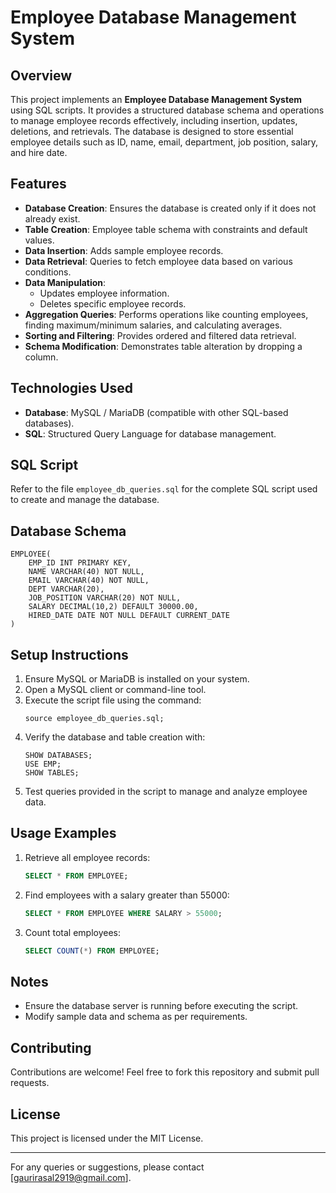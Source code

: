 # Employee Database Management System

## Overview
This project implements an **Employee Database Management System** using SQL scripts. It provides a structured database schema and operations to manage employee records effectively, including insertion, updates, deletions, and retrievals. The database is designed to store essential employee details such as ID, name, email, department, job position, salary, and hire date.

## Features
- **Database Creation**: Ensures the database is created only if it does not already exist.
- **Table Creation**: Employee table schema with constraints and default values.
- **Data Insertion**: Adds sample employee records.
- **Data Retrieval**: Queries to fetch employee data based on various conditions.
- **Data Manipulation**:
  - Updates employee information.
  - Deletes specific employee records.
- **Aggregation Queries**: Performs operations like counting employees, finding maximum/minimum salaries, and calculating averages.
- **Sorting and Filtering**: Provides ordered and filtered data retrieval.
- **Schema Modification**: Demonstrates table alteration by dropping a column.

## Technologies Used
- **Database**: MySQL / MariaDB (compatible with other SQL-based databases).
- **SQL**: Structured Query Language for database management.

## SQL Script
Refer to the file `employee_db_queries.sql` for the complete SQL script used to create and manage the database.

## Database Schema
```
EMPLOYEE(
    EMP_ID INT PRIMARY KEY,
    NAME VARCHAR(40) NOT NULL,
    EMAIL VARCHAR(40) NOT NULL,
    DEPT VARCHAR(20),
    JOB_POSITION VARCHAR(20) NOT NULL,
    SALARY DECIMAL(10,2) DEFAULT 30000.00,
    HIRED_DATE DATE NOT NULL DEFAULT CURRENT_DATE
)
```

## Setup Instructions
1. Ensure MySQL or MariaDB is installed on your system.
2. Open a MySQL client or command-line tool.
3. Execute the script file using the command:
   ```
   source employee_db_queries.sql;
   ```
4. Verify the database and table creation with:
   ```
   SHOW DATABASES;
   USE EMP;
   SHOW TABLES;
   ```
5. Test queries provided in the script to manage and analyze employee data.

## Usage Examples
1. Retrieve all employee records:
   ```sql
   SELECT * FROM EMPLOYEE;
   ```
2. Find employees with a salary greater than 55000:
   ```sql
   SELECT * FROM EMPLOYEE WHERE SALARY > 55000;
   ```
3. Count total employees:
   ```sql
   SELECT COUNT(*) FROM EMPLOYEE;
   ```

## Notes
- Ensure the database server is running before executing the script.
- Modify sample data and schema as per requirements.

## Contributing
Contributions are welcome! Feel free to fork this repository and submit pull requests.

## License
This project is licensed under the MIT License.

---
For any queries or suggestions, please contact [gaurirasal2919@gmail.com].
